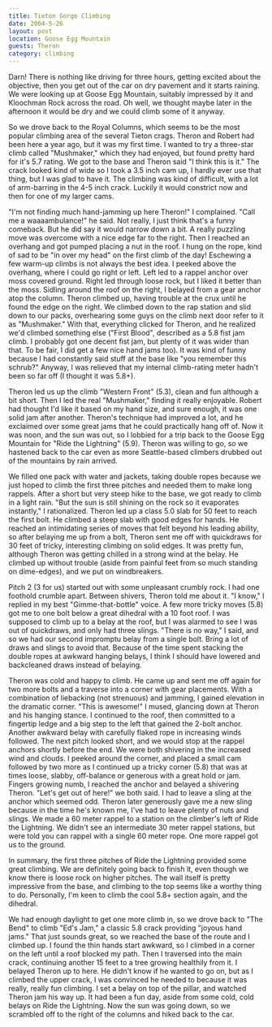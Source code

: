 ```yaml
---
title: Tieton Gorge Climbing
date: 2004-5-26
layout: post
location: Goose Egg Mountain
guests: Theron
category: climbing
---
```

<p>
Darn! There is nothing like driving for three hours, getting excited
about the objective, then you get out of the car on dry pavement and
it starts raining. We were looking up at Goose Egg Mountain, suitably
impressed by it and Kloochman Rock across the road. Oh well, we
thought maybe later in the afternoon it would be dry and we could
climb some of it anyway.
</p>
<p>
So we drove back to the Royal Columns, which seems to be the most popular
climbing area of the several Tieton crags. Theron and Robert had been
here a year ago, but it was my first time. I wanted to try a three-star
climb called "Mushmaker," which they had enjoyed, but found pretty hard
for it's 5.7 rating. We got to the base and Theron said "I think this is
it." The crack looked kind of wide so I took a 3.5 inch cam up, I hardly
ever use that thing, but I was glad to have it. The climbing was kind of
difficult, with a lot of arm-barring in the 4-5 inch crack. Luckily
it would constrict now and then for one of my larger cams. 
</p>
<p>
"I'm not finding much hand-jamming up here Theron!" I complained.
"Call me a waaaambulance!" he said. Not really, I just think that's a
funny comeback. But he did say it would narrow down a bit. A really
puzzling move was overcome with a nice edge far to the right. Then I
reached an overhang and got pumped placing a nut in the roof. I
hung on the rope, kind of sad to be "in over my head" on the first
climb of the day! Eschewing a few warm-up climbs is not always the best idea.
I peeked above the overhang, where I could go right or left. Left led to
a rappel anchor over moss covered ground. Right led through loose rock, but
I liked it better than the moss. Sidling around the roof on the right, I
belayed from a gear anchor atop the column. Theron climbed up, having
trouble at the crux until he found the edge on the right. We climbed down
to the rap station and slid down to our packs, overhearing some guys
on the climb next door refer to it as "Mushmaker." With that, everything
clicked for Theron, and he realized we'd climbed something else ("First Blood",
described as a 5.8 fist jam climb. I probably got one decent fist jam,
but plenty of it was wider than that. To be fair, I did get a few nice
hand jams too). It was kind of funny because I had constantly said stuff at
the base like "you remember this schrub?" Anyway, I was relieved that 
my internal climb-rating meter hadn't been so far off (I thought it was 5.8+).
</p>
<p>
Theron led us up the climb "Western Front" (5.3), clean and fun although
a bit short. Then I led the real "Mushmaker," finding it really enjoyable.
Robert had thought I'd like it based on my hand size, and sure enough, it was one
solid jam after another. Theron's technique had improved a lot, and he
exclaimed over some great jams that he could practically hang off of.
Now it was noon, and the sun was out, so I lobbied for a trip back to the
Goose Egg Mountain for "Ride the Lightning" (5.9). 
Theron was willing to go, so we hastened back to the car
even as more Seattle-based climbers drubbed out of the mountains by rain
arrived.
</p>
<p>
We filled one pack with water and jackets, taking double ropes because we just
hoped to climb the first three pitches and needed them to make long rappels.
After a short but very steep hike to the base, we got ready to climb in a
light rain. "But the sun is still shining on the rock so it evaporates instantly,"
I rationalized. Theron led up a class 5.0 slab for 50 feet to reach the first bolt.
He climbed a steep slab with good edges for hands. He reached an intimidating series
of moves that felt beyond his leading ability, so after belaying me up from a bolt,
Theron sent me off with quickdraws for 30 feet of tricky, interesting climbing
on solid edges. It was pretty fun, although Theron was getting chilled in a
strong wind at the belay. He climbed up without trouble (aside from painful feet
from so much standing on dime-edges), and we put on windbreakers.
</p>
<p>
Pitch 2 (3 for us) started out with some unpleasant crumbly rock. I had one
foothold crumble apart. Between shivers, Theron told me about it. "I know," I
replied in my best "Gimme-that-bottle" voice. A few more tricky moves (5.8) got
me to one bolt below a great dihedral with a 10 foot roof. I was supposed to
climb up to a belay at the roof, but I was alarmed to see I was out of quickdraws,
and only had three slings. "There is no way," I said, and so we had our second
impromptu belay from a single bolt. Bring a lot of draws and slings to avoid
that. Because of the time spent stacking the double ropes at awkward hanging belays,
I think I should have lowered and backcleaned draws instead of belaying.
</p>
<p>
Theron was cold and happy to climb. He came up and sent me off again for two
more bolts and a traverse into a corner with gear placements. With a combination
of liebacking (not strenuous) and jamming, I gained elevation in the dramatic
corner. "This is awesome!" I mused, glancing down at Theron and his hanging
stance. I continued to the roof, then committed to a fingertip ledge and a big
step to the left that gained the 2-bolt anchor. Another awkward belay with carefully
flaked rope in increasing winds followed. The next pitch looked short, and we would
stop at the rappel anchors shortly before the end. We were both shivering in the
increased wind and clouds. I peeked around the corner, and placed a small cam
followed by two more as I continued up a tricky corner (5.8) that was at times loose,
slabby, off-balance or generous with a great hold or jam. Fingers growing numb,
I reached the anchor and belayed a shivering Theron. "Let's get out of here!"
we both said. I had to leave a sling at the anchor which seemed odd. Theron
later generously gave me a new sling because in the time he's known me, I've
had to leave plenty of nuts and slings. We made a 60 meter rappel to a
station on the climber's left of Ride the Lightning. We didn't see an intermediate
30 meter rappel stations, but were told you can rappel with a single 60
meter rope. One more rappel got us to the ground.
</p>
<p>
In summary, the first three pitches of Ride the Lightning provided some great climbing.
We are definitely going back to finish it, even though we know there is loose
rock on higher pitches. The wall itself is pretty impressive from the base, and
climbing to the top seems like a worthy thing to do. Personally, I'm keen to
climb the cool 5.8+ section again, and the dihedral.
</p>
<p>
We had enough daylight to get one more climb in, so we drove back to "The Bend" to
climb "Ed's Jam," a classic 5.8 crack providing "joyous hand jams." That just sounds
great, so we reached the base of the route and I climbed up. I found the thin
hands start awkward, so I climbed in a corner on the left until a roof blocked
my path. Then I traversed into the main crack, continuing another 15 feet to a
tree growing healthily from it. I belayed Theron up to here. He didn't know
if he wanted to go on, but as I climbed the upper crack, I was convinced he needed to
because it was really, really fun climbing. I set a belay on top of the pillar,
and watched Theron jam his way up. It had been a fun day, aside from some
cold, cold belays on Ride the Lightning. Now the sun was going down, so we scrambled
off to the right of the columns and hiked back to the car.
</p>
